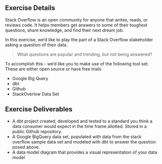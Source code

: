 ## Exercise Details

Stack Overflow is an open community for anyone that writes, reads, or reviews code. It helps members get answers to some of their toughest questions, share knowledge, and find their next dream job.

In this exercise, we’d like to play the part of a Stack Overflow stakeholder asking a question of their data.

> What questions are popular and trending, but not being answered?

To accomplish this - we’d like you to make use of the following tool set. These are either open source or have free trials

* Google Big Query
* dbt
* Github
* StackOverlow Data Set

## Exercise Deliverables

* A dbt project created, developed and tested to a standard you think a data consumer would expect in the time frame allotted. Stored in a public Github repository.
* A Google BigQuery data set, populated with data from the stack overflow sample data set and modeled with dbt to answer the question posed above.
* A data model diagram that provides a visual representation of your data model
